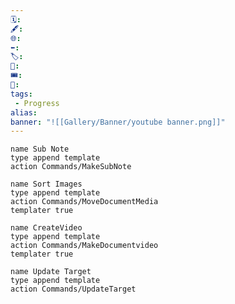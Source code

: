 ```yaml
---
🗓️: 
🖋️: 
🌐: 
⬅️: 
🏷️: 
🎫: 
🎟️: 
🔖: 
tags: 
 - Progress
alias: 
banner: "![[Gallery/Banner/youtube banner.png]]"
---
```







```button
name Sub Note
type append template
action Commands/MakeSubNote
```
```button
name Sort Images
type append template
action Commands/MoveDocumentMedia
templater true
```
```button
name CreateVideo
type append template
action Commands/MakeDocumentvideo
templater true
```
```button
name Update Target
type append template
action Commands/UpdateTarget
```